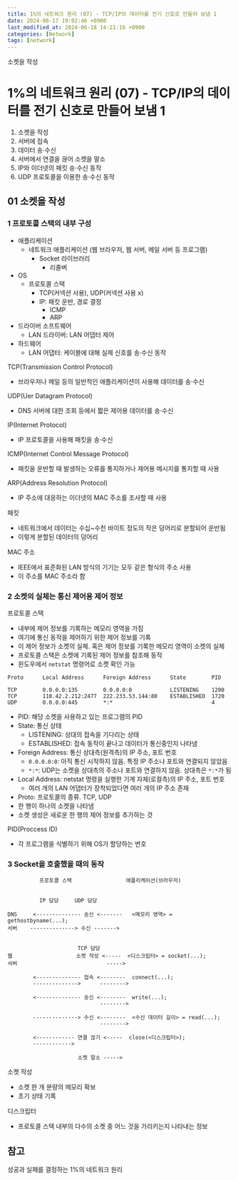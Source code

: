```yaml
---
title: 1%의 네트워크 원리 (07) - TCP/IP의 데이터를 전기 신호로 만들어 보냄 1
date: 2024-06-17 19:02:46 +0900
last_modified_at: 2024-06-18 14:21:16 +0900
categories: [Network]
tags: [network]
---
```


소켓을 작성

# 1%의 네트워크 원리 (07) - TCP/IP의 데이터를 전기 신호로 만들어 보냄 1

1. 소켓을 작성
2. 서버에 접속
3. 데이터 송·수신
4. 서버에서 연결을 끊어 소켓을 말소
5. IP와 이더넷의 패킷 송·수신 동작
6. UDP 프로토콜을 이용한 송·수신 동작

## 01 소켓을 작성

### 1 프로토콜 스택의 내부 구성

- 애플리케이션
  - 네트워크 애플리케이션 (웹 브라우저, 웹 서버, 메일 서버 등 프로그램)
    - Socket 라이브러리
      - 리졸버
- OS
  - 프로토콜 스택
    - TCP(커넥션 사용), UDP(커넥션 사용 x)
    - IP: 패킷 운반, 경로 결정
      - ICMP
      - ARP
- 드라이버 소프트웨어
  - LAN 드라이버: LAN 어댑터 제어
- 하드웨어
  - LAN 어댑터: 케이블에 대해 실제 신호를 송·수신 동작

TCP(Transmission Control Protocol)

- 브라우저나 메일 등의 일반적인 애플리케이션이 사용해 데이터를 송·수신

UDP(Uer Datagram Protocol)

- DNS 서버에 대한 조회 등에서 짧은 제어용 데이터를 송·수신

IP(Internet Protocol)

- IP 프로토콜을 사용해 패킷을 송·수신

ICMP(Internet Control Message Protocol)

- 패킷을 운반할 때 발생하는 오류를 통지하거나 제어용 메시지를 통지할 때 사용

ARP(Address Resolution Protocol)

- IP 주소에 대응하는 이더넷의 MAC 주소를 조사할 때 사용

패킷

- 네트워크에서 데이터는 수십~수천 바이트 정도의 작은 덩어리로 분할되어 운반됨
- 이렇게 분할된 데이터의 덩어리

MAC 주소

- IEEE에서 표준화된 LAN 방식의 기기는 모두 같은 형식의 주소 사용
- 이 주소를 MAC 주소라 함

### 2 소켓의 실체는 통신 제어용 제어 정보

프로토콜 스택

- 내부에 제어 정보를 기록하는 메모리 영역을 가짐
- 여기에 통신 동작을 제어하기 위한 제어 정보를 기록
- 이 제어 정보가 소켓의 실체. 혹은 제어 정보를 기록한 메모리 영역이 소켓의 실체
- 프로토콜 스택은 소켓에 기록된 제어 정보를 참조해 동작
- 윈도우에서 `netstat` 명령어로 소켓 확인 가능

```
Proto      Local Address      Foreign Address      State        PID

TCP        0.0.0.0:135        0.0.0.0:0            LISTENING    1200
TCP        118.42.2.212:2477  222.233.53.144:80    ESTABLISHED  1720
UDP        0.0.0.0:445        *:*                               4
```

- PID: 해당 소켓을 사용하고 있는 프로그램의 PID
- State: 통신 상태
  - LISTENING: 상대의 접속을 기다리는 상태
  - ESTABLISHED: 접속 동작이 끝나고 데이터가 통신중인지 나타냄
- Foreign Address: 통신 상대측(원격측)의 IP 주소, 포트 번호
  - `0.0.0.0:0`: 아직 통신 시작하지 않음. 특정 IP 주소나 포트와 연결되지 않았음
  - `*:*`: UDP는 소켓을 상대측의 주소나 포트와 연결하지 않음. 상대측은 `*:*`가 됨
- Local Address: netstat 명령을 실행한 기계 자체(로컬측)의 IP 주소, 포트 번호
  - 여러 개의 LAN 어댑터가 장착되었다면 여러 개의 IP 주소 존재
- Proto: 프로토콜의 종류. TCP, UDP
- 한 행이 하나의 소켓을 나타냄
- 소켓 생성은 새로운 한 행의 제어 정보를 추가하는 것

PID(Proccess ID)

- 각 프로그램을 식별하기 위해 OS가 할당하는 번호

### 3 Socket을 호출했을 때의 동작

```
          프로토콜 스택                 애플리케이션(브라우저)


          IP 담당     UDP 담당

DNS     <-------------- 송신 <-------   <메모리 영역> = gethostbyname(...);
서버    --------------> 수신 ------->


                      TCP 담당
웹                    소켓 작성 <-----  <디스크립터> = socket(...);
서버                            ----->

        <-------------- 접속 <--------  connect(...);
        -------------->      -------->

        <-------------- 송신 <--------  write(...);
                             -------->

        --------------> 수신 <--------  <수신 데이터 길이> = read(...);
                             -------->

        <------------ 연결 끊기 <-----  close(<디스크립터>);
        ------------>

                      소켓 말소 ----->
```

소켓 작성

- 소켓 한 개 분량의 메모리 확보
- 초기 상태 기록

디스크립터

- 프로토콜 스택 내부의 다수의 소켓 중 어느 것을 가리키는지 나타내는 정보

## 참고

성공과 실패를 결정하는 1%의 네트워크 원리
